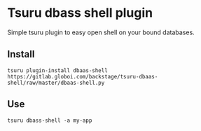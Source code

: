 # Tsuru dbass shell plugin

Simple tsuru plugin to easy open shell on your bound databases.

## Install

    tsuru plugin-install dbaas-shell https://gitlab.globoi.com/backstage/tsuru-dbaas-shell/raw/master/dbaas-shell.py

## Use

    tsuru dbass-shell -a my-app
